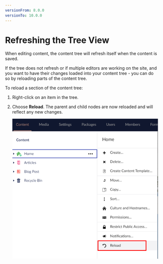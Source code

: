 ```yaml
---
versionFrom: 8.0.0
versionTo: 10.0.0
---
```


# Refreshing the Tree View

When editing content, the content tree will refresh itself when the content is saved.

If the tree does not refresh or if multiple editors are working on the site, and you want to have their changes loaded into your content tree - you can do so by reloading parts of the content tree.

To reload a section of the content tree:

1. Right-click on an item in the tree.
2.  Choose **Reload**. The parent and child nodes are now reloaded and will reflect any new changes.

    ![Reload Tree](images/Reload.png)

